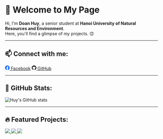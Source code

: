# 👋 Welcome to My Page

Hi, I'm **Doan Huy**, a senior student at **Hanoi University of Natural Resources and Environment**.  
Here, you'll find a glimpse of my projects. 😊  

---

## 📫 Connect with me:

[<img src="iconfb.png" width="15" height="15"> Facebook](https://www.facebook.com/huy4403) [<img src="icongit.png" width="15" height="15"> GitHub](https://github.com/huy4403/)  

---

## 🌟 GitHub Stats:

![Huy's GitHub stats](https://github-readme-stats-git-masterrstaa-rickstaa.vercel.app/api?username=huy4403&show_icons=true&theme=tokyonight&hide=contribs,prs,issues)


---

## 🔥 Featured Projects:
<a href="https://github.com/huy4403/Ecommerce-Backend-Spring">
  <img src="https://github-readme-stats.vercel.app/api/pin/?username=huy4403&repo=Ecommerce-Backend-Spring&theme=radical" />
</a>
<a href="https://github.com/huy4403/Max30100-Firebase-Android-Application">
  <img src="https://github-readme-stats.vercel.app/api/pin/?username=huy4403&repo=Max30100-Firebase-Android-Application&theme=merko" />
</a>
<a href="https://github.com/huy4403/Ecommerce_HTML-CSS-JS">
  <img src="https://github-readme-stats.vercel.app/api/pin/?username=huy4403&repo=Ecommerce_HTML-CSS-JS&theme=gruvbox" />
</a>